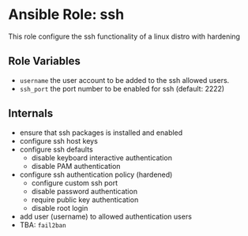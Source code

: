 # Ansible Role: ssh

This role configure the ssh functionality of a linux distro with hardening

## Role Variables

- `username` the user account to be added to the ssh allowed users.
- `ssh_port` the port number to be enabled for ssh (default: 2222)

## Internals

- ensure that ssh packages is installed and enabled
- configure ssh host keys
- configure ssh defaults
  - disable keyboard interactive authentication
  - disable PAM authentication
- configure ssh authentication policy (hardened)
  - configure custom ssh port
  - disable password authentication
  - require public key authentication
  - disable root login
- add user (username) to allowed authentication users
- TBA: `fail2ban`
